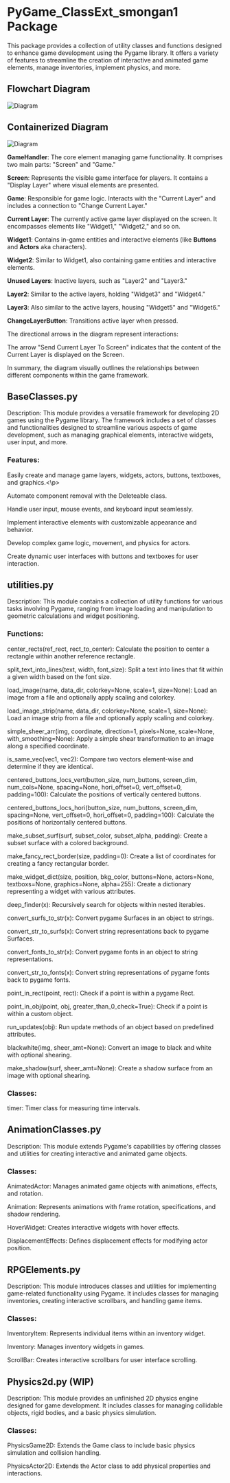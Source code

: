# PyGame_ClassExt_smongan1 Package
<p>This package provides a collection of utility classes and functions designed to enhance game development using the Pygame library. It offers a variety of features to streamline the creation of interactive and animated game elements, manage inventories, implement physics, and more.
  
## Flowchart Diagram
![Diagram](./Pygame_ClassExtOverview.png)

## Containerized Diagram
![Diagram](./PygameFramework_Example.png)
<p><b>GameHandler</b>: The core element managing game functionality. It comprises two main parts: "Screen" and "Game."
<p><b>Screen</b>: Represents the visible game interface for players. It contains a "Display Layer" where visual elements are presented.
<p><b>Game</b>: Responsible for game logic. Interacts with the "Current Layer" and includes a connection to "Change Current Layer."
<p><b>Current Layer</b>: The currently active game layer displayed on the screen. It encompasses elements like "Widget1," "Widget2," and so on.
<p><b>Widget1</b>: Contains in-game entities and interactive elements (like <b>Buttons</b> and <b>Actors</b> aka characters).
<p><b>Widget2</b>: Similar to Widget1, also containing game entities and interactive elements.
<p><b>Unused Layers</b>: Inactive layers, such as "Layer2" and "Layer3."
<p><b>Layer2</b>: Similar to the active layers, holding "Widget3" and "Widget4."
<p><b>Layer3</b>: Also similar to the active layers, housing "Widget5" and "Widget6."
<p><b>ChangeLayerButton</b>: Transitions active layer when pressed.
<p>The directional arrows in the diagram represent interactions:
<p>The arrow "Send Current Layer To Screen" indicates that the content of the Current Layer is displayed on the Screen.
<p>In summary, the diagram visually outlines the relationships between different components within the game framework.

## BaseClasses.py
<p>Description: This module provides a versatile framework for developing 2D games using the Pygame library. The framework includes a set of classes and functionalities designed to streamline various aspects of game development, such as managing graphical elements, interactive widgets, user input, and more.

### Features:

<p>Easily create and manage game layers, widgets, actors, buttons, textboxes, and graphics.<\p>
<p>Automate component removal with the Deleteable class.
<p>Handle user input, mouse events, and keyboard input seamlessly.
<p>Implement interactive elements with customizable appearance and behavior.
<p>Develop complex game logic, movement, and physics for actors.
<p>Create dynamic user interfaces with buttons and textboxes for user interaction.

## utilities.py
Description: This module contains a collection of utility functions for various tasks involving Pygame, ranging from image loading and manipulation to geometric calculations and widget positioning.

### Functions:

<p>center_rects(ref_rect, rect_to_center): Calculate the position to center a rectangle within another reference rectangle.
<p>split_text_into_lines(text, width, font_size): Split a text into lines that fit within a given width based on the font size.
<p>load_image(name, data_dir, colorkey=None, scale=1, size=None): Load an image from a file and optionally apply scaling and colorkey.
<p>load_image_strip(name, data_dir, colorkey=None, scale=1, size=None): Load an image strip from a file and optionally apply scaling and colorkey.
<p>simple_sheer_arr(img, coordinate, direction=1, pixels=None, scale=None, with_smoothing=None): Apply a simple shear transformation to an image along a specified coordinate.
<p>is_same_vec(vec1, vec2): Compare two vectors element-wise and determine if they are identical.
<p>centered_buttons_locs_vert(button_size, num_buttons, screen_dim, num_cols=None, spacing=None, hori_offset=0, vert_offset=0, padding=100): Calculate the positions of vertically centered buttons.
<p>centered_buttons_locs_hori(button_size, num_buttons, screen_dim, spacing=None, vert_offset=0, hori_offset=0, padding=100): Calculate the positions of horizontally centered buttons.
<p>make_subset_surf(surf, subset_color, subset_alpha, padding): Create a subset surface with a colored background.
<p>make_fancy_rect_border(size, padding=0): Create a list of coordinates for creating a fancy rectangular border.
<p>make_widget_dict(size, position, bkg_color, buttons=None, actors=None, textboxs=None, graphics=None, alpha=255): Create a dictionary representing a widget with various attributes.
<p>deep_finder(x): Recursively search for objects within nested iterables.
<p>convert_surfs_to_str(x): Convert pygame Surfaces in an object to strings.
<p>convert_str_to_surfs(x): Convert string representations back to pygame Surfaces.
<p>convert_fonts_to_str(x): Convert pygame fonts in an object to string representations.
<p>convert_str_to_fonts(x): Convert string representations of pygame fonts back to pygame fonts.
<p>point_in_rect(point, rect): Check if a point is within a pygame Rect.
<p>point_in_obj(point, obj, greater_than_0_check=True): Check if a point is within a custom object.
<p>run_updates(obj): Run update methods of an object based on predefined attributes.
<p>blackwhite(img, sheer_amt=None): Convert an image to black and white with optional shearing.
<p>make_shadow(surf, sheer_amt=None): Create a shadow surface from an image with optional shearing.

### Classes:

<p>timer: Timer class for measuring time intervals.

## AnimationClasses.py
<p>Description: This module extends Pygame's capabilities by offering classes and utilities for creating interactive and animated game objects.

### Classes:

<p>AnimatedActor: Manages animated game objects with animations, effects, and rotation.
<p>Animation: Represents animations with frame rotation, specifications, and shadow rendering.
<p>HoverWidget: Creates interactive widgets with hover effects.
<p>DisplacementEffects: Defines displacement effects for modifying actor position.

## RPGElements.py
<p>Description: This module introduces classes and utilities for implementing game-related functionality using Pygame. It includes classes for managing inventories, creating interactive scrollbars, and handling game items.

### Classes:

<p>InventoryItem: Represents individual items within an inventory widget.
<p>Inventory: Manages inventory widgets in games.
<p>ScrollBar: Creates interactive scrollbars for user interface scrolling.

## Physics2d.py (WIP)
<p>Description: This module provides an unfinished 2D physics engine designed for game development. It includes classes for managing collidable objects, rigid bodies, and a basic physics simulation.

### Classes:

<p>PhysicsGame2D: Extends the Game class to include basic physics simulation and collision handling.
<p>PhysicsActor2D: Extends the Actor class to add physical properties and interactions.
